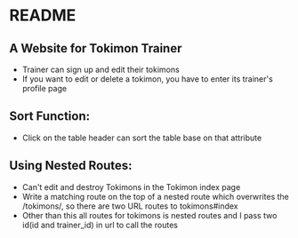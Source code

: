 # README

## A Website for Tokimon Trainer

- Trainer can sign up and edit their tokimons
- If you want to edit or delete a tokimon, you have to enter its trainer's profile page 


## Sort Function:
- Click on the table header can sort the table base on that attribute

## Using Nested Routes:
- Can't edit and destroy Tokimons in the Tokimon index page
- Write a matching route on the top of a nested route which overwrites the /tokimons/, so there are two URL routes to tokimons#index
- Other than this all routes for tokimons is nested routes and I pass two id(id and trainer_id) in url to call the routes
